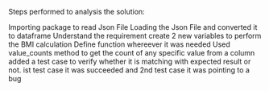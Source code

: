Steps performed to analysis the solution:

Importing package to read Json File 
Loading the Json File and converted it to dataframe
Understand the requirement
create 2 new variables to perform the BMI calculation
Define function whereever it was needed
Used value_counts method to get the count of any specific value from a column
added a test case to verify whether it is matching with expected result or not. ist test case it was succeeded and 2nd test case it was pointing to a bug 
